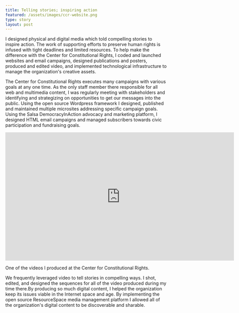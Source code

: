 ```yaml
---
title: Telling stories; inspiring action
featured: /assets/images/ccr-website.png
type: story
layout: post
---
```


I designed physical and digital media which told compelling stories to inspire action.
The work of supporting efforts to preserve human rights is infused with tight deadlines and limited resources. To help make the difference with the Center for Constitutional Rights, I coded and launched websites and email campaigns, designed publications and posters, produced and edited video, and implemented technological infrastructure to manage the organization's creative assets.

The Center for Constitutional Rights executes many campaigns with various goals at any one time. As the only staff member there responsible for all web and multimedia content, I was regularly meeting with stakeholders and identifying and strategizing on opportunities to get our messages into the public. Using the open source Wordpress framework I designed, published and maintained multiple microsites addressing specific campaign goals. Using the Salsa DemocracyInAction advocacy and marketing platform, I designed HTML email campaigns and managed subscribers towards civic participation and fundraising goals.

<iframe src="https://player.vimeo.com/video/55564850" width="713" height="400" frameborder="0" webkitallowfullscreen mozallowfullscreen allowfullscreen></iframe>
<p class="image-credit">One of the videos I produced at the Center for Constitutional Rights.</p>

We frequently leveraged video to tell stories in compelling ways. I shot, edited, and designed the sequences for all of the video produced during my time there.By producing so much digital content, I helped the organization keep its issues viable in the Internet space and age. By implementing the open source ResourceSpace media management platform I allowed all of the organization's digital content to be discoverable and sharable.
